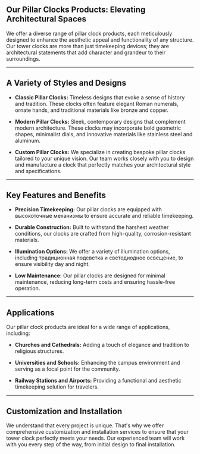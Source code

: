 <!--//meta

Description: We offer a wide range of tower clock products, including bespoke options, for churches, schools, and commercial buildings. Our services include professional installation and ongoing maintenance.

Primary Keyword: tower clock products

Related Keywords: tower clocksarchitectural clockscustom tower clockslarge tower clocksoutdoor tower clockschurch tower clockspublic clockstower clock designtower clock installationtower clock servicesclock towers

Long-Tail Keywords:best tower clock products for churches, custom tower clock products for schools, large outdoor tower clock products installation services, affordable tower clock products for commercial building, shigh-quality architectural tower clock products for sale, where to buy tower clock products for churches and schools, tower clock products with long-lasting durability, digital tower clock products for public spaces and businesses, historic tower clock products restoration and maintenance, energy-efficient tower clock products for sale

//meta-->

## Our Pillar Clocks Products: Elevating Architectural Spaces

We offer a diverse range of pillar clock products, each meticulously designed to enhance the aesthetic appeal and functionality of any structure. Our tower clocks are more than just timekeeping devices; they are architectural statements that add character and grandeur to their surroundings.

---

## A Variety of Styles and Designs

*   **Classic Pillar Clocks:** Timeless designs that evoke a sense of history and tradition. These clocks often feature elegant Roman numerals, ornate hands, and traditional materials like bronze and copper.
    
*   **Modern Pillar Clocks:** Sleek, contemporary designs that complement modern architecture. These clocks may incorporate bold geometric shapes, minimalist dials, and innovative materials like stainless steel and aluminum.
    
*   **Custom Pillar Clocks:** We specialize in creating bespoke pillar clocks tailored to your unique vision. Our team works closely with you to design and manufacture a clock that perfectly matches your architectural style and specifications.
    
---

## Key Features and Benefits

*   **Precision Timekeeping:** Our pillar clocks are equipped with высокоточные механизмы to ensure accurate and reliable timekeeping.
    
*   **Durable Construction:** Built to withstand the harshest weather conditions, our clocks are crafted from high-quality, corrosion-resistant materials.
    
*   **Illumination Options:** We offer a variety of illumination options, including традиционная подсветка и светодиодное освещение, to ensure visibility day and night.
    
*   **Low Maintenance:** Our pillar clocks are designed for minimal maintenance, reducing long-term costs and ensuring hassle-free operation.
    

---

## Applications

Our pillar clock products are ideal for a wide range of applications, including:

*   **Churches and Cathedrals:** Adding a touch of elegance and tradition to religious structures.
    
*   **Universities and Schools:** Enhancing the campus environment and serving as a focal point for the community.
    
*   **Railway Stations and Airports:** Providing a functional and aesthetic timekeeping solution for travelers.
    

---

## Customization and Installation

We understand that every project is unique. That's why we offer comprehensive customization and installation services to ensure that your tower clock perfectly meets your needs. Our experienced team will work with you every step of the way, from initial design to final installation.

